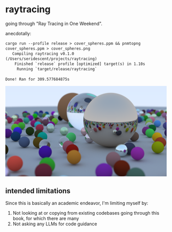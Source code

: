 # raytracing
going through "Ray Tracing in One Weekend".

anecdotally:
```shell
cargo run --profile release > cover_spheres.ppm && pnmtopng cover_spheres.ppm > cover_spheres.png
   Compiling raytracing v0.1.0 (/Users/seridescent/projects/raytracing)
    Finished `release` profile [optimized] target(s) in 1.10s
     Running `target/release/raytracing`

Done! Ran for 309.577684875s
```
![](./cover_spheres.png)

## intended limitations

Since this is basically an academic endeavor, I'm limiting myself by:

1. Not looking at or copying from existing codebases going through this book, for which there are many
2. Not asking any LLMs for code guidance
